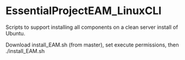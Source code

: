 # EssentialProjectEAM_LinuxCLI
Scripts to support installing all components on a clean server install of Ubuntu.

Download install_EAM.sh (from master), set execute permissions, then ./install_EAM.sh
